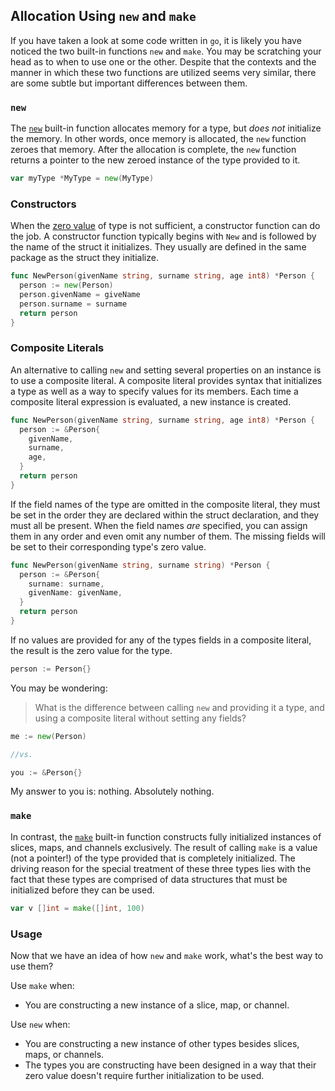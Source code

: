 ## Allocation Using `new` and `make`

If you have taken a look at some code written in `go`, it is likely you have noticed the two built-in functions `new` and `make`. You may be scratching your head as to when to use one or the other. Despite that the contexts and the manner in which these two functions are utilized seems very similar, there are some subtle but important differences between them.

### `new`

The [`new`](https://golang.org/doc/effective_go.html#allocation_new) built-in function allocates memory for a type, but _does not_ initialize the memory. In other words, once memory is allocated, the `new` function zeroes that memory. After the allocation is complete, the `new` function returns a pointer to the new zeroed instance of the type provided to it.

```go
var myType *MyType = new(MyType)
```

### Constructors

When the [zero value](https://golang.org/ref/spec#The_zero_value) of type is not sufficient, a constructor function can do the job. A constructor function typically begins with `New` and is followed by the name of the struct it initializes. They usually are defined in the same package as the struct they initialize.

```go
func NewPerson(givenName string, surname string, age int8) *Person {
  person := new(Person)
  person.givenName = giveName
  person.surname = surname
  return person
}
```

### Composite Literals

An alternative to calling `new` and setting several properties on an instance is to use a composite literal. A composite literal provides syntax that initializes a type as well as a way to specify values for its members. Each time a composite literal expression is evaluated, a new instance is created.

```go
func NewPerson(givenName string, surname string, age int8) *Person {
  person := &Person{
    givenName,
    surname,
    age,
  }
  return person
}
```

If the field names of the type are omitted in the composite literal, they must be set in the order they are declared within the struct declaration, and they must all be present. When the field names _are_ specified, you can assign them in any order and even omit any number of them. The missing fields will be set to their corresponding type's zero value.

```go
func NewPerson(givenName string, surname string) *Person {
  person := &Person{
    surname: surname,
    givenName: givenName,
  }
  return person
}
```

If no values are provided for any of the types fields in a composite literal, the result is the zero value for the type.

```go
person := Person{}
```

You may be wondering:
>What is the difference between calling `new` and providing it a type, and using a composite literal without setting any fields?

```go
me := new(Person)

//vs.

you := &Person{}
```

My answer to you is: nothing. Absolutely nothing.

### `make`

In contrast, the [`make`](https://golang.org/doc/effective_go.html#allocation_make) built-in function constructs fully initialized instances of slices, maps, and channels exclusively. The result of calling `make` is a value (not a pointer!) of the type provided that is completely initialized. The driving reason for the special treatment of these three types lies with the fact that these types are comprised of data structures that must be initialized before they can be used.

```go
var v []int = make([]int, 100)
```

### Usage

Now that we have an idea of how `new` and `make` work, what's the best way to use them?

Use `make` when:

- You are constructing a new instance of a slice, map, or channel.

Use `new` when:

- You are constructing a new instance of other types besides slices, maps, or channels.
- The types you are constructing have been designed in a way that their zero value doesn't require further initialization to be used.
